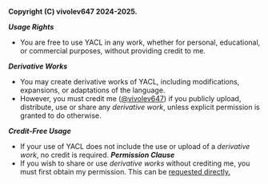 **Copyright (C) vivolev647 2024-2025.**


***Usage Rights***
- You are free to use YACL in any work, whether for personal, educational, or commercial purposes, without providing credit to me.
  
***Derivative Works***
- You may create derivative works of YACL, including modifications, expansions, or adaptations of the language.
- However, you must credit me ([@vivolev647](https://github.com/vivolev647)) if you publicly upload, distribute, use or share any *derivative work*, unless explicit permission is granted to do otherwise.

***Credit-Free Usage***
- If your use of YACL does not include the use or upload of a *derivative work*, no credit is required.
***Permission Clause***
- If you wish to share or use *derivative works* without crediting me, you must first obtain my permission. This can be [requested directly.](mailto:vivolev647@gmail.com)
